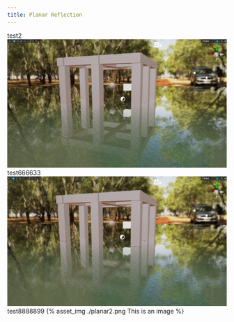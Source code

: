 ```yaml
---
title: Planar Reflection
---
```

test2
<img src="../_posts/planar-reflection/planar2.png">
test666633
![](./planar-reflection/planar-1.png)
test8888899
{% asset_img ./planar2.png This is an image %}

